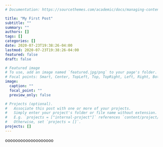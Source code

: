 ```yaml
---
# Documentation: https://sourcethemes.com/academic/docs/managing-content/

title: "My First Post"
subtitle: ""
summary: ""
authors: []
tags: []
categories: []
date: 2020-07-23T19:38:26-04:00
lastmod: 2020-07-23T19:38:26-04:00
featured: false
draft: false

# Featured image
# To use, add an image named `featured.jpg/png` to your page's folder.
# Focal points: Smart, Center, TopLeft, Top, TopRight, Left, Right, BottomLeft, Bottom, BottomRight.
image:
  caption: ""
  focal_point: ""
  preview_only: false

# Projects (optional).
#   Associate this post with one or more of your projects.
#   Simply enter your project's folder or file name without extension.
#   E.g. `projects = ["internal-project"]` references `content/project/deep-learning/index.md`.
#   Otherwise, set `projects = []`.
projects: []
---
```


ooooooooooooooooooo
